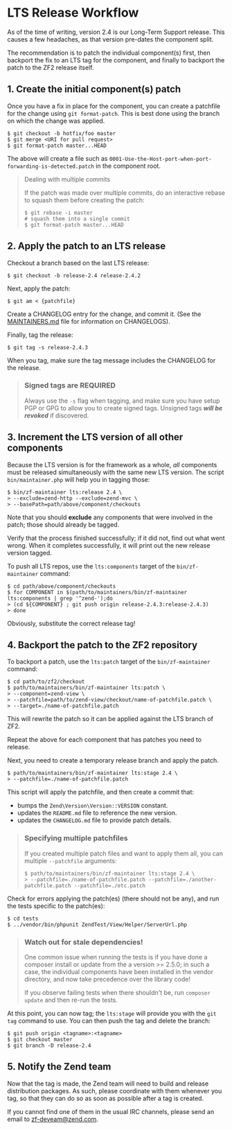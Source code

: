 # LTS Release Workflow

As of the time of writing, version 2.4 is our Long-Term Support release. This causes a few
headaches, as that version pre-dates the component split.

The recommendation is to patch the individual component(s) first, then backport the fix to an LTS
tag for the component, and finally to backport the patch to the ZF2 release itself.

## 1. Create the initial component(s) patch

Once you have a fix in place for the component, you can create a patchfile for the change using `git
format-patch`. This is best done using the branch on which the change was applied.

```console
$ git checkout -b hotfix/foo master
$ git merge <URI for pull request>
$ git format-patch master...HEAD
```

The above will create a file such as `0001-Use-the-Host-port-when-port-forwarding-is-detected.patch`
in the component root.

> Dealing with multiple commits
>
> If the patch was made over multiple commits, do an interactive rebase to squash them before
> creating the patch:
> 
> ```console
> $ git rebase -i master
> # squash them into a single commit
> $ git format-patch master...HEAD
> ```

## 2. Apply the patch to an LTS release

Checkout a branch based on the last LTS release:

```console
$ git checkout -b release-2.4 release-2.4.2
```

Next, apply the patch:

```console
$ git am < {patchfile}
```

Create a CHANGELOG entry for the change, and commit it. (See the [MAINTAINERS.md](MAINTAINERS.md)
file for information on CHANGELOGS).

Finally, tag the release:

```console
$ git tag -s release-2.4.3
```

When you tag, make sure the tag message includes the CHANGELOG for the release.

> ### Signed tags are REQUIRED
>
> Always use the `-s` flag when tagging, and make sure you have setup PGP or GPG
> to allow you to create signed tags. Unsigned tags _**will be revoked**_ if
> discovered.

## 3. Increment the LTS version of all other components

Because the LTS version is for the framework as a whole, *all* components must be released
simultaneously with the same new LTS version. The script `bin/maintainer.php` will help you in
tagging those:

```console
$ bin/zf-maintainer lts:release 2.4 \
> --exclude=zend-http --exclude=zend-mvc \
> --basePath=path/above/component/checkouts
```

Note that you should **exclude** any components that were involved in the patch; those should
already be tagged.

Verify that the process finished successfully; if it did not, find out what went wrong. When it
completes successfully, it will print out the new release version tagged.

To push all LTS repos, use the `lts:components` target of the `bin/zf-maintainer` command:

```console
$ cd path/above/component/checkouts
$ for COMPONENT in $(path/to/maintainers/bin/zf-maintainer lts:components | grep '^zend-');do
> (cd ${COMPONENT} ; git push origin release-2.4.3:release-2.4.3)
> done
```

Obviously, substitute the correct release tag!

## 4. Backport the patch to the ZF2 repository

To backport a patch, use the `lts:patch` target of the `bin/zf-maintainer` command:

```console
$ cd path/to/zf2/checkout
$ path/to/maintainers/bin/zf-maintainer lts:patch \
> --component=zend-view \
> --patchfile=path/to/zend-view/checkout/name-of-patchfile.patch \
> --target=./name-of-patchfile.patch
```

This will rewrite the patch so it can be applied against the LTS branch of ZF2.

Repeat the above for each component that has patches you need to release.

Next, you need to create a temporary release branch and apply the patch.

```console
$ path/to/maintainers/bin/zf-maintainer lts:stage 2.4 \
> --patchfile=./name-of-patchfile.patch
```

This script will apply the patchfile, and then create a commit that:

- bumps the `Zend\Version\Version::VERSION` constant.
- updates the `README.md` file to reference the new version.
- updates the `CHANGELOG.md` file to provide patch details.

> ### Specifying multiple patchfiles
>
> If you created multiple patch files and want to apply them all, you can multiple
> `--patchfile` arguments:
>
> ```console
> $ path/to/maintainers/bin/zf-maintainer lts:stage 2.4 \
> > --patchfile=./name-of-patchfile.patch --patchfile=./another-patchfile.patch --patchfile=./etc.patch
> ```

Check for errors applying the patch(es) (there should not be any), and run the tests specific to the
patch(es):

```console
$ cd tests
$ ../vendor/bin/phpunit ZendTest/View/Helper/ServerUrl.php
```

> ### Watch out for stale dependencies!
>
> One common issue when running the tests is if you have done a composer install or update from the
> a version >= 2.5.0; in such a case, the individual components have been installed in the vendor
> directory, and now take precedence over the library code!
>
> If you observe failing tests when there shouldn't be, run `composer update` and then re-run the
> tests.

At this point, you can now tag; the `lts:stage` will provide you with the `git tag` command to
use. You can then push the tag and delete the branch:

```console
$ git push origin <tagname>:<tagname>
$ git checkout master
$ git branch -D release-2.4
```

## 5. Notify the Zend team

Now that the tag is made, the Zend team will need to build and release distribution packages. As
such, please coordinate with them whenever you tag, so that they can do so as soon as possible after
a tag is created.

If you cannot find one of them in the usual IRC channels, please send an email to
zf-deveam@zend.com.
